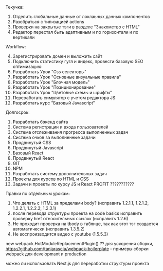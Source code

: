 Текучка:

1. Отделить глобальные данные от локлаьных данных компонентов
2. Разобраться с типизацией actions
3. Проверки на закрытые тэги в разделе "Знакомство с HTML"
5. Редактор перестал быть адаптивным и по горизонтали и по вертикали

Workflow:

4. Зарегистрировать домен и выложить сайт
5. Подключить статистику гугл и яндекс, провести базовую SEO оптимизацию
7. Разработать Урок "Css селекторы"
8. Разработать Урок "Основные визуальные правила"
9. Разработать Урок "Блочная модель"
10. Разработать Урок "Позиционирование"
11. Разработать Урок "Цветовые схемы и шрифты"
12. Переработать симулятор с учетом редактора JS
13. Разработать курс "Базовый Javascript"

Долгосрок:

1. Разработать бэкенд сайта
2. Система регистрации и входа пользователей
3. Система отслеживания прогресса выполненных задач
4. Система очков за выполненные задачи
5. Продвинутый CSS
6. Продвинутый Javascript
7. Базовый React
8. Продвинутый React
9. GIT
10. NPM
11. Разработать систему дополнительных задач
12. Проекты для курсов по HTML и CSS
13. Задачи и проекты по курсу JS и React
    PROFIT ???????????

Правки по отдельным урокам:

1. Что делать с HTML за пределами body? (исправить 1.2.1.1, 1.2.1.2, 1.2.2.1, 1.2.2.2, 1.2.3.1)
2. после перевода структуры проекта на code basics исправить проверку href относительных ссылок (исправить 1.2.6)
3. Не проходит проверка на tbody в таблице, так как этот тэг создается автоматически (исправить 1.3.5.2)
4. Не воспроизводится видео с youtube (1.5.5.3)

new webpack.HotModuleReplacementPlugin() ?? для ускорения сборки,
https://github.com/taniarascia/webpack-boilerplate - примеры сборки webpack для developmant и production

можно ли использовать Next.js для переработки структуры проекта
